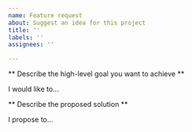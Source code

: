 ```yaml
---
name: Feature request
about: Suggest an idea for this project
title: ''
labels: ''
assignees: ''

---
```


** Describe the high-level goal you want to achieve **

I would like to...

** Describe the proposed solution **

I propose to...
